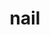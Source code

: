 ---
category: 4-letters
denotation: null
name: nail
reference_link: https://www.etymonline.com/word/nail
root_language: null
root_name: null
title: nail
type: free
word_sums:
- respelling: nail
  sum: 'Nail + '
---